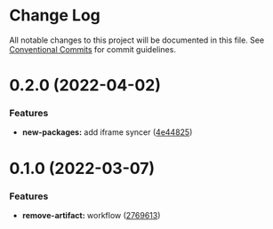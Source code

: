 # Change Log

All notable changes to this project will be documented in this file.
See [Conventional Commits](https://conventionalcommits.org) for commit guidelines.

# 0.2.0 (2022-04-02)


### Features

* **new-packages:** add iframe syncer ([4e44825](https://github.com/moroale93/my-monorepo/commit/4e448258ab2cb01ed08b865fb52e67f3b2bd2106))





# 0.1.0 (2022-03-07)


### Features

* **remove-artifact:** workflow ([2769613](https://github.com/moroale93/react-utilis/commit/2769613155721881dcd5271d23231367cd19746a))
